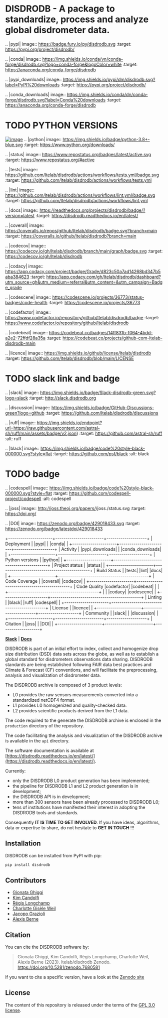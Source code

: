 # DISDRODB - A package to standardize, process and analyze global disdrometer data.


.. |pypi| image:: https://badge.fury.io/py/disdrodb.svg
   :target: https://pypi.org/project/disdrodb/

.. |conda| image:: https://img.shields.io/conda/vn/conda-forge/disdrodb.svg?logo=conda-forge&logoColor=white
   :target: https://anaconda.org/conda-forge/disdrodb


.. |pypi_downloads| image:: https://img.shields.io/pypi/dm/disdrodb.svg?label=PyPI%20downloads
   :target: https://pypi.org/project/disdrodb/

.. |conda_downloads| image:: https://img.shields.io/conda/dn/conda-forge/disdrodb.svg?label=Conda%20downloads
   :target: https://anaconda.org/conda-forge/disdrodb

# TODO PYTHON VERSIONS
[![image](https://img.shields.io/pypi/pyversions/ruff.svg)](https://pypi.python.org/pypi/ruff)
.. |python| image:: https://img.shields.io/badge/python-3.8+-blue.svg
   :target: https://www.python.org/downloads/

.. |status| image:: https://www.repostatus.org/badges/latest/active.svg
   :target: https://www.repostatus.org/#active


.. |tests| image:: https://github.com/ltelab/disdrodb/actions/workflows/tests.yml/badge.svg
   :target: https://github.com/ltelab/disdrodb/actions/workflows/tests.yml

.. |lint| image:: https://github.com/ltelab/disdrodb/actions/workflows/lint.yml/badge.svg
   :target: https://github.com/ltelab/disdrodb/actions/workflows/lint.yml

.. |docs| image:: https://readthedocs.org/projects/disdrodb/badge/?version=latest
   :target: https://disdrodb.readthedocs.io/en/latest/

.. |coverall| image:: https://coveralls.io/repos/github/ltelab/disdrodb/badge.svg?branch=main
   :target: https://coveralls.io/github/ltelab/disdrodb?branch=main

.. |codecov| image:: https://codecov.io/gh/ltelab/disdrodb/branch/main/graph/badge.svg
   :target: https://codecov.io/gh/ltelab/disdrodb

.. |codacy| image:: https://app.codacy.com/project/badge/Grade/d823c50a7ad14268bd347b5aba384623
   :target: https://app.codacy.com/gh/ltelab/disdrodb/dashboard?utm_source=gh&utm_medium=referral&utm_content=&utm_campaign=Badge_grade

.. |codescene| image:: https://codescene.io/projects/36773/status-badges/code-health
   :target: https://codescene.io/projects/36773

.. |codefactor| image:: https://www.codefactor.io/repository/github/ltelab/disdrodb/badge
   :target: https://www.codefactor.io/repository/github/ltelab/disdrodb

.. |codebeat| image:: https://codebeat.co/badges/14ff831b-f064-4bdd-a2e2-72ffdf28a35a
   :target: https://codebeat.co/projects/github-com-ltelab-disdrodb-main

.. |licence| image:: https://img.shields.io/github/license/ltelab/disdrodb
   :target: https://github.com/ltelab/disdrodb/blob/main/LICENSE

# TODO slack link and badge
.. |slack| image:: https://img.shields.io/badge/Slack-disdrodb-green.svg?logo=slack
   :target: http://slack.disdrodb.org

.. |discussion| image:: https://img.shields.io/badge/GitHub-Discussions-green?logo=github
   :target: https://github.com/ltelab/disdrodb/discussions

.. |ruff| image:: https://img.shields.io/endpoint?url=https://raw.githubusercontent.com/astral-sh/ruff/main/assets/badge/v2.json)
  :target: https://github.com/astral-sh/ruff
  :alt: ruff

.. |black| image:: https://img.shields.io/badge/code%20style-black-000000.svg?style=flat
  :target: https://github.com/psf/black
  :alt: black

# TODO badge
.. |codespell| image:: https://img.shields.io/badge/code%20style-black-000000.svg?style=flat
  :target: https://github.com/codespell-project/codespell
  :alt: codespell

.. |joss| image:: http://joss.theoj.org/papers/<DOI>/joss.<DOI>/status.svg
   :target: https://doi.org/

.. |DOI| image:: https://zenodo.org/badge/429018433.svg
   :target: https://zenodo.org/badge/latestdoi/429018433


+----------------------+------------------------+--------------------+
| Deployment           | |pypi|                 | |conda|            |
+----------------------+------------------------+--------------------+
| Activity             | |pypi_downloads|       | |conda_downloads|  |
+----------------------+------------------------+--------------------+
| Python versions      | |python|                                    |
+----------------------+---------------------------------------------+
| Project status       | |status|                                    |
+----------------------+---------------------------------------------+
| Build Status         | |tests| |lint| |docs|                       |
+----------------------+---------------------------------------------+
| Code Coverage        | |coverall| |codecov|                        |
+----------------------+---------------------------------------------+
| Code Quality         |codefactor| |codebeat|                       |
|                      +---------------------------------------------+
|                      | |codacy| |codescene|                        |
+----------------------+---------------------------------------------+
| Linting              | |black|  |ruff|  |codespell|                |
+----------------------+---------------------------------------------+
| License              | |licence|                                   |
+----------------------+------------------------+--------------------+
| Community            | |slack|                | |discussion|       |
+----------------------+------------------------+--------------------+
| Citation             | |joss|                 | |DOI|              |
+----------------------+------------------------+--------------------+

 [**Slack**](http://slack.disdrodb.org) | [**Docs**](https://disdrodb.readthedocs.io/en/latest/)


DISDRODB is part of an initial effort to index, collect and homogenize drop size distribution (DSD) data sets across the globe,
as well as to establish a global standard for disdrometers observations data sharing.
DISDRODB standards are being established following FAIR data best practices and Climate & Forecast (CF) conventions, and will facilitate the preprocessing, analysis and visualization of disdrometer data.

The DISDRODB archive is composed of 3 product levels:
- L0 provides the raw sensors measurements converted into a standardized netCDF4 format.
- L1 provides L0 homogenized and quality-checked data.
- L2 provides scientific products derived from the L1 data.

The code required to the generate the DISDRODB archive is enclosed in the `production` directory of the repository.

The code facilitating the analysis and visualization of the DISDRODB archive is available in the `api` directory.


The software documentation is available at [https://disdrodb.readthedocs.io/en/latest/](https://disdrodb.readthedocs.io/en/latest/).

Currently:
- only the DISDRODB L0 product generation has been implemented;
- the pipeline for DISDRODB L1 and L2 product generation is in development;
- the DISDRODB API is in development;
- more than 300 sensors have been already processed to DISDRODB L0;
- tens of institutions have manifested their interest in adopting the DISDRODB tools and standards.

Consequently **IT IS TIME TO GET INVOLVED**. If you have ideas, algorithms, data or expertise to share, do not hesitate to **GET IN TOUCH** !!!




## Installation


DISDRODB can be installed from PyPI with pip:

  ```sh
  pip install disdrodb
  ```

## Contributors

* [Gionata Ghiggi](https://people.epfl.ch/gionata.ghiggi)
* [Kim Candolfi](https://github.com/KimCandolfi)
* [Régis Longchamp](https://people.epfl.ch/regis.longchamp)
* [Charlotte Gisèle Weil](https://people.epfl.ch/charlotte.weil)
* [Jacopo Grazioli](https://people.epfl.ch/jacopo.grazioli)
* [Alexis Berne](https://people.epfl.ch/alexis.berne?lang=en)

## Citation

You can cite the DISDRODB software by:

> Gionata Ghiggi, Kim Candolfi, Régis Longchamp, Charlotte Weil, Alexis Berne (2023). ltelab/disdrodb  Zenodo. https://doi.org/10.5281/zenodo.7680581

If you want to cite a specific version, have a look at the [Zenodo site](https://doi.org/10.5281/zenodo.7680581)

## License

The content of this repository is released under the terms of the [GPL 3.0 license](LICENSE).
